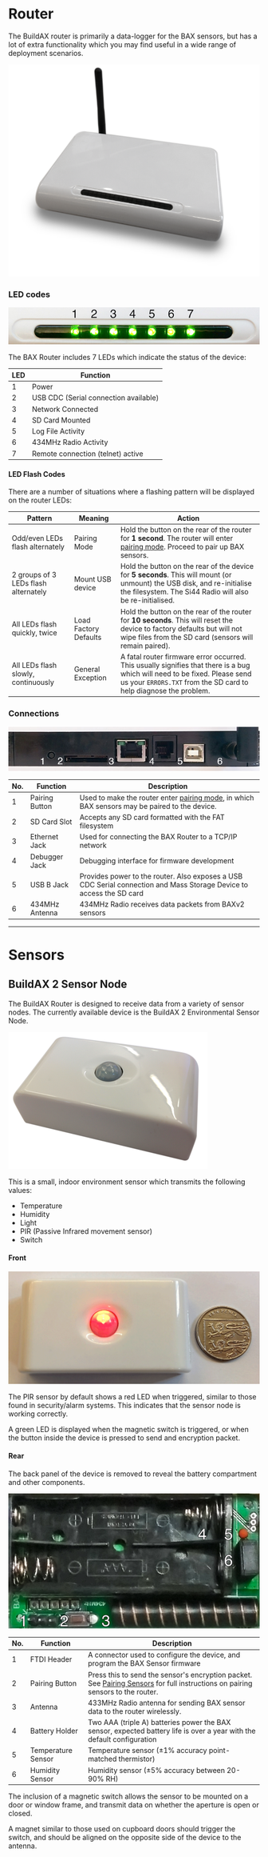 
[//]: # (BuildAX Hardware walkthrough, including the router and sensors)

# Router
The BuildAX router is primarily a data-logger for the BAX sensors, but has 
a lot of extra functionality which you may find useful in a wide range of
deployment scenarios.

 ![Router](img/router.png)

### LED codes

 ![LEDs](img/leds.png)

The BAX Router includes 7 LEDs which indicate the status of the device:

 LED | Function
 --- | ----------
  1  | Power
  2  | USB CDC (Serial connection available)
  3  | Network Connected
  4  | SD Card Mounted
  5  | Log File Activity
  6  | 434MHz Radio Activity
  7  | Remote connection (telnet) active


#### LED Flash Codes

There are a number of situations where a flashing pattern will be displayed on
the router LEDs:

 Pattern                              | Meaning               | Action
 ------------------------------------ | --------------------- | --------
 Odd/even LEDs flash alternately      | Pairing Mode          | Hold the button on the rear of the router for __1 second__. The router will enter [pairing mode](#pairing-mode). Proceed to pair up BAX sensors.
 2 groups of 3 LEDs flash alternately | Mount USB device      | Hold the button on the rear of the device for __5 seconds__. This will mount (or unmount) the USB disk, and re-initialise the filesystem. The Si44 Radio will also be re-initialised.
 All LEDs flash quickly, twice        | Load Factory Defaults | Hold the button on the rear of the router for __10 seconds__. This will reset the device to factory defaults but will not wipe files from the SD card (sensors will remain paired).
 All LEDs flash slowly, continuously  | General Exception     | A fatal router firmware error occurred. This usually signifies that there is a bug which will need to be fixed. Please send us your `ERRORS.TXT` from the SD card to help diagnose the problem.


### Connections

 ![Reverse of device](img/router_rear.png)

 No. | Function       | Description
 --- | -------------- | -------------
  1  | Pairing Button | Used to make the router enter [pairing mode](deployment.md#pairing-sensors), in which BAX sensors may be paired to the device.
  2  | SD Card Slot   | Accepts any SD card formatted with the FAT filesystem
  3  | Ethernet Jack  | Used for connecting the BAX Router to a TCP/IP network
  4  | Debugger Jack  | Debugging interface for firmware development
  5  | USB B Jack     | Provides power to the router. Also exposes a USB CDC Serial connection and Mass Storage Device to access the SD card
  6  | 434MHz Antenna | 434MHz Radio receives data packets from BAXv2 sensors


 ---

# Sensors

## BuildAX 2 Sensor Node

The BuildAX Router is designed to receive data from a variety of sensor nodes. 
The currently available device is the BuildAX 2 Environmental Sensor Node.

 ![BAX Sensor](img/baxsensor2.png)

This is a small, indoor environment sensor which transmits the following 
values:

+ Temperature
+ Humidity
+ Light
+ PIR (Passive Infrared movement sensor)
+ Switch


#### Front

 ![Image with coin for scale](img/baxsensor.png)

The PIR sensor by default shows a red LED when triggered, similar to those 
found in security/alarm systems. This indicates that the sensor node is 
working correctly. 

A green LED is displayed when the magnetic switch is triggered, or when the
button inside the device is pressed to send and encryption packet.

#### Rear

The back panel of the device is removed to reveal the battery compartment and
other components.

 ![BAX Sensor](img/baxsensor_rear.png)

 No. | Function           | Description
 --- | ------------------ | -------------
  1  | FTDI Header        | A connector used to configure the device, and program the BAX Sensor firmware
  2  | Pairing Button     | Press this to send the sensor's encryption packet. See [Pairing Sensors](deployment.md#pairing-sensors) for full instructions on pairing sensors to the router.
  3  | Antenna            | 433MHz Radio antenna for sending BAX sensor data to the router wirelessly.
  4  | Battery Holder     | Two AAA (triple A) batteries power the BAX sensor, expected battery life is over a year with the default configuration
  5  | Temperature Sensor | Temperature sensor (±1% accuracy point-matched thermistor)
  6  | Humidity Sensor    | Humidity sensor (±5% accuracy between 20-90% RH)


The inclusion of a magnetic switch allows the sensor to be mounted on a door
or window frame, and transmit data on whether the aperture is open or closed.

A magnet similar to those used on cupboard doors should trigger the switch,
and should be aligned on the opposite side of the device to the antenna.


